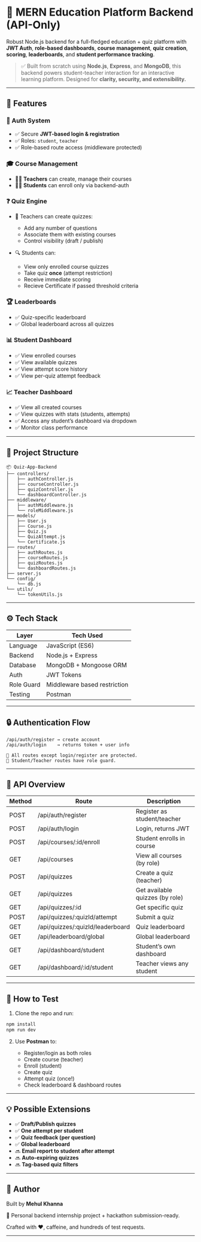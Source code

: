 # 🧠 MERN Education Platform Backend (API-Only)

Robust Node.js backend for a full-fledged education + quiz platform with **JWT Auth**, **role-based dashboards**, **course management**, **quiz creation**, **scoring**, **leaderboards**, and **student performance tracking**.

> ✅ Built from scratch using **Node.js**, **Express**, and **MongoDB**, this backend powers student-teacher interaction for an interactive learning platform. Designed for **clarity, security, and extensibility.**

---

## 🚀 Features

### 🔐 Auth System

* ✅ Secure **JWT-based login & registration**
* ✅ Roles: `student`, `teacher`
* ✅ Role-based route access (middleware protected)

### 🎓 Course Management

* 👨‍🏫 **Teachers** can create, manage their courses
* 👩‍🎓 **Students** can enroll only via backend-auth

### ❓ Quiz Engine

* 📝 Teachers can create quizzes:

  * Add any number of questions
  * Associate them with existing courses
  * Control visibility (draft / publish)
* 🔍 Students can:

  * View only enrolled course quizzes
  * Take quiz **once** (attempt restriction)
  * Receive immediate scoring
  * Recieve Certificate if passed threshold criteria

### 🏆 Leaderboards

* ✅ Quiz-specific leaderboard
* ✅ Global leaderboard across all quizzes

### 📊 Student Dashboard

* ✅ View enrolled courses
* ✅ View available quizzes
* ✅ View attempt score history
* ✅ View per-quiz attempt feedback

### 📈 Teacher Dashboard

* ✅ View all created courses
* ✅ View quizzes with stats (students, attempts)
* ✅ Access any student’s dashboard via dropdown
* ✅ Monitor class performance

---

## 📁 Project Structure

```
📦 Quiz-App-Backend
├── controllers/
│   ├── authController.js
│   ├── courseController.js
│   ├── quizController.js
│   └── dashboardController.js
├── middleware/
│   ├── authMiddleware.js
│   └── roleMiddleware.js
├── models/
│   ├── User.js
│   ├── Course.js
│   ├── Quiz.js
│   └── QuizAttempt.js
│   └── Certificate.js
├── routes/
│   ├── authRoutes.js
│   ├── courseRoutes.js
│   ├── quizRoutes.js
│   └── dashboardRoutes.js
├── server.js
└── config/
    └── db.js
└── utils/
    └── tokenUtils.js
```

---

## ⚙️ Tech Stack

| Layer      | Tech Used                    |
| ---------- | ---------------------------- |
| Language   | JavaScript (ES6)             |
| Backend    | Node.js + Express            |
| Database   | MongoDB + Mongoose ORM       |
| Auth       | JWT Tokens                   |
| Role Guard | Middleware based restriction |
| Testing    | Postman     |

---

## 🔒 Authentication Flow

```
/api/auth/register → create account
/api/auth/login    → returns token + user info

🔐 All routes except login/register are protected.
🔐 Student/Teacher routes have role guard.
```

---

## 🔄 API Overview

| Method | Route                             | Description                     |
| ------ | --------------------------------- | ------------------------------- |
| POST   | /api/auth/register                | Register as student/teacher     |
| POST   | /api/auth/login                   | Login, returns JWT              |
| POST   | /api/courses/\:id/enroll          | Student enrolls in course       |
| GET    | /api/courses                      | View all courses (by role)      |
| POST   | /api/quizzes                      | Create a quiz (teacher)         |
| GET    | /api/quizzes                      | Get available quizzes (by role) |
| GET    | /api/quizzes/\:id                 | Get specific quiz               |
| POST   | /api/quizzes/\:quizId/attempt     | Submit a quiz                   |
| GET    | /api/quizzes/\:quizId/leaderboard | Quiz leaderboard                |
| GET    | /api/leaderboard/global           | Global leaderboard              |
| GET    | /api/dashboard/student            | Student’s own dashboard         |
| GET    | /api/dashboard/\:id/student       | Teacher views any student       |

---

## 🧪 How to Test

1. Clone the repo and run:

```bash
npm install
npm run dev
```

2. Use **Postman** to:

   * Register/login as both roles
   * Create course (teacher)
   * Enroll (student)
   * Create quiz
   * Attempt quiz (once!)
   * Check leaderboard & dashboard routes

---

## 💡 Possible Extensions

* ✅ **Draft/Publish quizzes**
* ✅ **One attempt per student**
* ✅ **Quiz feedback (per question)**
* ✅ **Global leaderboard**
* 🔜 **Email report to student after attempt**
* 🔜 **Auto-expiring quizzes**
* 🔜 **Tag-based quiz filters**

---

## 👥  Author

Built by **Mehul Khanna**

💪 Personal backend internship project + hackathon submission-ready.

Crafted with ❤️, caffeine, and hundreds of test requests.

---


